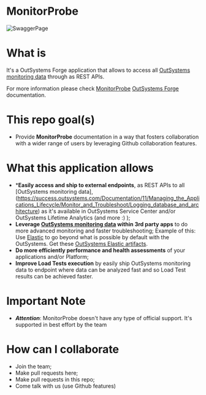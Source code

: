 # MonitorProbe

![SwaggerPage](https://github.com/OutSystems/MonitorProbe/blob/main/Documentation/images/MonitorProbe_PlatformLogsSwagger.png)

# What is
It's a OutSystems Forge application that allows to access all [OutSystems monitoring data](https://success.outsystems.com/Documentation/11/Managing_the_Applications_Lifecycle/Monitor_and_Troubleshoot/Logging_database_and_architecture) through as REST APIs.

For more information please check [MonitorProbe](https://www.outsystems.com/forge/component-overview/4559/monitorprobe) [OutSystems Forge](https://www.outsystems.com/forge) documentation.


# This repo goal(s)
* Provide **MonitorProbe** documentation in a way that fosters collaboration with a wider range of users by leveraging Github collaboration features.


# What this application allows
* ***Easily access and ship to external endpoints**, as REST APIs to all  [OutSystems monitoring data],(https://success.outsystems.com/Documentation/11/Managing_the_Applications_Lifecycle/Monitor_and_Troubleshoot/Logging_database_and_architecture) as it's available in OutSystems Service Center and/or OutSystems Lifetime Analytics (and more :) );
* **Leverage  [OutSystems monitoring data](https://success.outsystems.com/Documentation/11/Managing_the_Applications_Lifecycle/Monitor_and_Troubleshoot/Logging_database_and_architecture) within 3rd party apps** to do more advanced monitoring and faster troubleshooting;
Example of this: Use [Elastic](https://www.elastic.co/)  to go beyond what is possible by default with the OutSystems. Get these [OutSystems Elastic artifacts](https://github.com/OutSystems/outsystems-elastic-integration).
* **Do more efficiently performance and health assessments** of your applications and/or Platform;
* **Improve Load Tests execution** by easily ship OutSystems monitoring data to endpoint where data can be analyzed fast and so Load Test results can be achieved faster.


# Important Note
* **_Attention_**: MonitorProbe doesn't have any type of official support. It's supported in best effort by the team


# How can I collaborate
* Join the team;
* Make pull requests here;
* Make pull requests in this repo;
* Come talk with us (use Github features)
